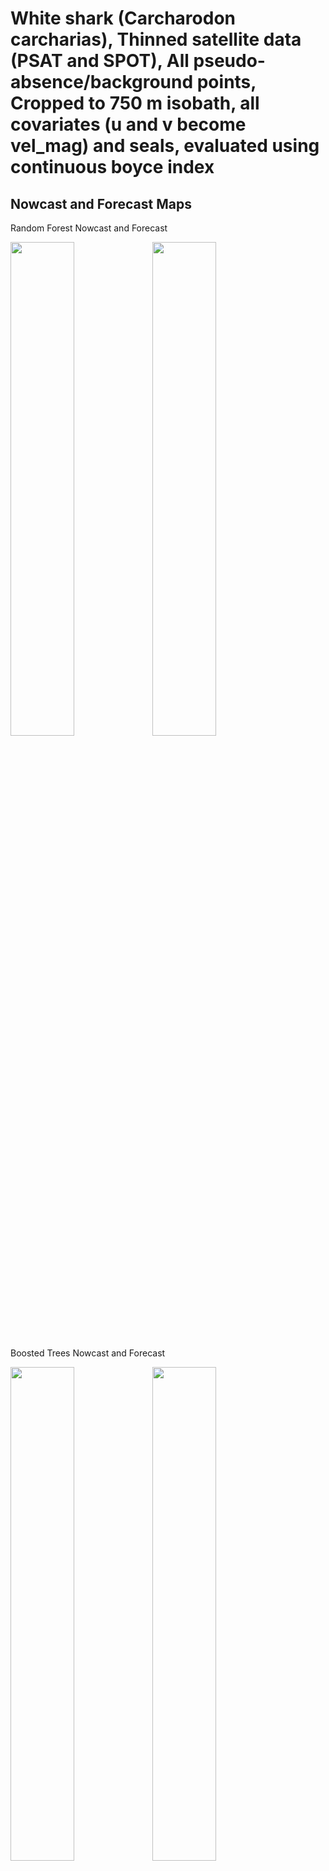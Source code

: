 White shark (Carcharodon carcharias), Thinned satellite data (PSAT and
SPOT), All pseudo-absence/background points, Cropped to 750 m isobath,
all covariates (u and v become vel_mag) and seals, evaluated using
continuous boyce index
================

## Nowcast and Forecast Maps

Random Forest Nowcast and Forecast

<img src="../tidy_reports/versions/c11/100530/c11.100530.01_12_rf_compiled_casts.png" width="45%" /><img src="../tidy_reports/versions/c11/100534/c11.100534.01_12_rf_compiled_casts.png" width="45%" />

Boosted Trees Nowcast and Forecast

<img src="../tidy_reports/versions/c11/100530/c11.100530.01_12_bt_compiled_casts.png" width="45%" /><img src="../tidy_reports/versions/c11/100534/c11.100534.01_12_bt_compiled_casts.png" width="45%" />

Maxnet Trees Nowcast and Forecast

<img src="../tidy_reports/versions/c11/100530/c11.100530.01_12_maxent_compiled_casts.png" width="45%" /><img src="../tidy_reports/versions/c11/100534/c11.100534.01_12_maxent_compiled_casts.png" width="45%" />

GAM Nowcast and Forecast

<img src="../tidy_reports/versions/c11/100530/c11.100530.01_12_gam_compiled_casts.png" width="45%" /><img src="../tidy_reports/versions/c11/100534/c11.100534.01_12_gam_compiled_casts.png" width="45%" />

GLM Nowcast and Forecast

<img src="../tidy_reports/versions/c11/100530/c11.100530.01_12_glm_compiled_casts.png" width="45%" /><img src="../tidy_reports/versions/c11/100534/c11.100534.01_12_glm_compiled_casts.png" width="45%" />

## Metrics

| model_type |  accuracy | boyce_cont |   roc_auc |   tss_max |
|:-----------|----------:|-----------:|----------:|----------:|
| rf         | 0.9551422 |  0.9384191 | 0.9947561 | 0.9665416 |
| bt         | 0.9059081 |  0.6344858 | 0.9621824 | 0.8800220 |
| maxnet     | 0.6280088 |  0.9599711 | 0.7366493 | 0.4049785 |
| gam        |        NA |  0.9753890 |        NA |        NA |
| glm        |        NA |  0.5418651 |        NA |        NA |

Metrics by model type

## Variable Importance

![](/mnt/ecocast/projects/koliveira/subprojects/carcharodon/workflows/tidy_md/versions/m11/10053/m11.10053_tidy_compiled_files/figure-gfm/variable%20importance-1.png)<!-- -->
